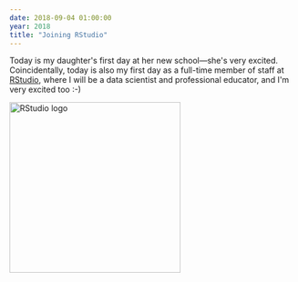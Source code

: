 ```yaml
---
date: 2018-09-04 01:00:00
year: 2018
title: "Joining RStudio"
---
```


Today is my daughter's first day at her new school—she's very excited.
Coincidentally,
today is also my first day as a full-time member of staff at [RStudio](http://rstudio.com),
where I will be a data scientist and professional educator,
and I'm very excited too :-)

<img src="{{'/files/2018/09/RStudio-Logo-Blue-Gradient.png' | relative_url}}" alt="RStudio logo" width="300" class="centered">
